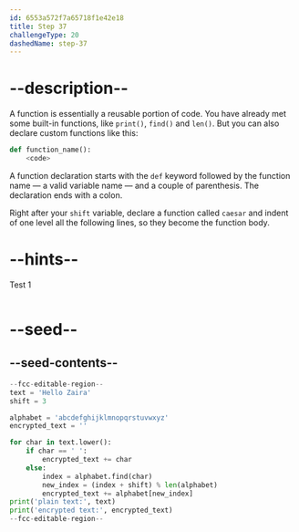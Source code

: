 ```yaml
---
id: 6553a572f7a65718f1e42e18
title: Step 37
challengeType: 20
dashedName: step-37
---
```


# --description--

A function is essentially a reusable portion of code. You have already met some built-in functions, like `print()`, `find()` and `len()`. But you can also declare custom functions like this:

```py
def function_name():
    <code>
```

A function declaration starts with the `def` keyword followed by the function name — a valid variable name — and a couple of parenthesis. The declaration ends with a colon.

Right after your `shift` variable, declare a function called `caesar` and indent of one level all the following lines, so they become the function body.

# --hints--

Test 1

```js

```

# --seed--

## --seed-contents--

```py
--fcc-editable-region--
text = 'Hello Zaira'
shift = 3

alphabet = 'abcdefghijklmnopqrstuvwxyz'
encrypted_text = ''

for char in text.lower():
    if char == ' ':
        encrypted_text += char
    else:
        index = alphabet.find(char)    
        new_index = (index + shift) % len(alphabet)
        encrypted_text += alphabet[new_index]
print('plain text:', text)
print('encrypted text:', encrypted_text)
--fcc-editable-region--
```
